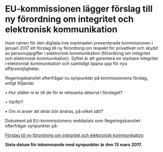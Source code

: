 # EU-kommissionen lägger förslag till ny förordning om integritet och elektronisk kommunikation

Inom ramen för den digitala inre marknaden presenterade kommissionen i januari 2017 ett förslag till ny förordning om respekt för privatlivet och skydd av personuppgifter i elektronisk kommunikation (förordning om integritet och elektronisk kommunikation). Syftet är att garantera en starkare integritet i elektronisk kommunikation och samtidigt öppna upp för nya affärsmöjligheter.

Regeringskansliet efterfrågar nu synpunkter på kommissionens förslag, enligt följande:

• Hur ställer ni er till de för er relevanta delarna i förslaget?

• Varför?

• Om ni anser att delar bör ändras, på vilket sätt?

Dokument på EU-kommissionens webbplats som Regeringskansliet efterfrågar synpunkter på:

[Förslag till ny förordning om integritet och elektronisk kommunikation](https://ec.europa.eu/digital-single-market/en/news/proposal-regulation-privacy-and-electronic-communications "Förslag till ny förordning om integritet och elektronisk kommunikation")

**Sista datum för inkommande med synpunkter är den 13 mars 2017.**
